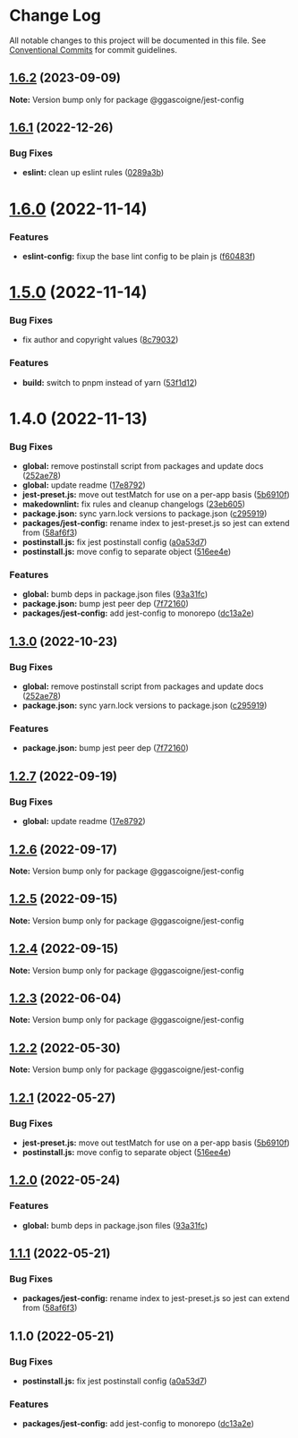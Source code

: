 # Change Log

All notable changes to this project will be documented in this file.
See [Conventional Commits](https://conventionalcommits.org) for commit guidelines.

## [1.6.2](https://github.com/ggascoigne/shareable-configs/compare/@ggascoigne/jest-config@1.6.1...@ggascoigne/jest-config@1.6.2) (2023-09-09)

**Note:** Version bump only for package @ggascoigne/jest-config

## [1.6.1](https://github.com/ggascoigne/shareable-configs/compare/@ggascoigne/jest-config@1.6.0...@ggascoigne/jest-config@1.6.1) (2022-12-26)

### Bug Fixes

- **eslint:** clean up eslint rules ([0289a3b](https://github.com/ggascoigne/shareable-configs/commit/0289a3baf46598cd58daeb8b7f7a88edbed3a924))

# [1.6.0](https://github.com/ggascoigne/shareable-configs/compare/@ggascoigne/jest-config@1.5.0...@ggascoigne/jest-config@1.6.0) (2022-11-14)

### Features

- **eslint-config:** fixup the base lint config to be plain js ([f60483f](https://github.com/ggascoigne/shareable-configs/commit/f60483f30f8012829c9ae13feb1d80d2a159c963))

# [1.5.0](https://github.com/ggascoigne/shareable-configs/compare/@ggascoigne/jest-config@1.4.0...@ggascoigne/jest-config@1.5.0) (2022-11-14)

### Bug Fixes

- fix author and copyright values ([8c79032](https://github.com/ggascoigne/shareable-configs/commit/8c79032a96db2bfe8b6db057751e78b0dfa52c7e))

### Features

- **build:** switch to pnpm instead of yarn ([53f1d12](https://github.com/ggascoigne/shareable-configs/commit/53f1d12bd3ab399e096d47a7909bf6e55f9dcabd))

# 1.4.0 (2022-11-13)

### Bug Fixes

- **global:** remove postinstall script from packages and update docs ([252ae78](https://github.com/ggascoigne/shareable-configs/commit/252ae787ec89902f130ee28d2af63255fdfabb4d))
- **global:** update readme ([17e8792](https://github.com/ggascoigne/shareable-configs/commit/17e879243244bf28136e24deef02522147abe451))
- **jest-preset.js:** move out testMatch for use on a per-app basis ([5b6910f](https://github.com/ggascoigne/shareable-configs/commit/5b6910fd59337eb53ae5b06fe5d8231f08659e18))
- **makedownlint:** fix rules and cleanup changelogs ([23eb605](https://github.com/ggascoigne/shareable-configs/commit/23eb605a42fd51ca0b5d24de781929a1662e634f))
- **package.json:** sync yarn.lock versions to package.json ([c295919](https://github.com/ggascoigne/shareable-configs/commit/c295919e8cd1fbbd7965fe67d0188e0d657b6427))
- **packages/jest-config:** rename index to jest-preset.js so jest can extend from ([58af6f3](https://github.com/ggascoigne/shareable-configs/commit/58af6f39054be2cc7ce450e6aebccbe8a702310e))
- **postinstall.js:** fix jest postinstall config ([a0a53d7](https://github.com/ggascoigne/shareable-configs/commit/a0a53d7e532c635957010fef84e47237d0388295))
- **postinstall.js:** move config to separate object ([516ee4e](https://github.com/ggascoigne/shareable-configs/commit/516ee4e5a20065677e5d171b61495de532d10076))

### Features

- **global:** bumb deps in package.json files ([93a31fc](https://github.com/ggascoigne/shareable-configs/commit/93a31fc22c3fa646b0b037af65193a0ef1a3a1c6))
- **package.json:** bump jest peer dep ([7f72160](https://github.com/ggascoigne/shareable-configs/commit/7f72160dbb20dcf3a6cdbf6e27f1ac3ec33e3149))
- **packages/jest-config:** add jest-config to monorepo ([dc13a2e](https://github.com/ggascoigne/shareable-configs/commit/dc13a2e4b0196c613535b0bd5016cc6faf2e26c9))

## [1.3.0](https://github.com/ggascoigne/shareable-configs/compare/@ggascoigne/jest-config@1.2.7...@ggascoigne/jest-config@1.3.0) (2022-10-23)

### Bug Fixes

- **global:** remove postinstall script from packages and update docs ([252ae78](https://github.com/ggascoigne/shareable-configs/commit/252ae787ec89902f130ee28d2af63255fdfabb4d))
- **package.json:** sync yarn.lock versions to package.json ([c295919](https://github.com/ggascoigne/shareable-configs/commit/c295919e8cd1fbbd7965fe67d0188e0d657b6427))

### Features

- **package.json:** bump jest peer dep ([7f72160](https://github.com/ggascoigne/shareable-configs/commit/7f72160dbb20dcf3a6cdbf6e27f1ac3ec33e3149))

## [1.2.7](https://github.com/ggascoigne/shareable-configs/compare/@ggascoigne/jest-config@1.2.6...@ggascoigne/jest-config@1.2.7) (2022-09-19)

### Bug Fixes

- **global:** update readme ([17e8792](https://github.com/ggascoigne/shareable-configs/commit/17e879243244bf28136e24deef02522147abe451))

## [1.2.6](https://github.com/ggascoigne/shareable-configs/compare/@ggascoigne/jest-config@1.2.5...@ggascoigne/jest-config@1.2.6) (2022-09-17)

**Note:** Version bump only for package @ggascoigne/jest-config

## [1.2.5](https://github.com/ggascoigne/shareable-configs/compare/@ggascoigne/jest-config@1.2.4...@ggascoigne/jest-config@1.2.5) (2022-09-15)

**Note:** Version bump only for package @ggascoigne/jest-config

## [1.2.4](https://github.com/ggascoigne/shareable-configs/compare/@ggascoigne/jest-config@1.2.3...@ggascoigne/jest-config@1.2.4) (2022-09-15)

**Note:** Version bump only for package @ggascoigne/jest-config

## [1.2.3](https://github.com/ggascoigne/shareable-configs/compare/@ggascoigne/jest-config@1.2.2...@ggascoigne/jest-config@1.2.3) (2022-06-04)

**Note:** Version bump only for package @ggascoigne/jest-config

## [1.2.2](https://github.com/ggascoigne/shareable-configs/compare/@ggascoigne/jest-config@1.2.1...@ggascoigne/jest-config@1.2.2) (2022-05-30)

**Note:** Version bump only for package @ggascoigne/jest-config

## [1.2.1](https://github.com/ggascoigne/shareable-configs/compare/@ggascoigne/jest-config@1.2.0...@ggascoigne/jest-config@1.2.1) (2022-05-27)

### Bug Fixes

- **jest-preset.js:** move out testMatch for use on a per-app basis ([5b6910f](https://github.com/ggascoigne/shareable-configs/commit/5b6910fd59337eb53ae5b06fe5d8231f08659e18))
- **postinstall.js:** move config to separate object ([516ee4e](https://github.com/ggascoigne/shareable-configs/commit/516ee4e5a20065677e5d171b61495de532d10076))

## [1.2.0](https://github.com/ggascoigne/shareable-configs/compare/@ggascoigne/jest-config@1.1.1...@ggascoigne/jest-config@1.2.0) (2022-05-24)

### Features

- **global:** bumb deps in package.json files ([93a31fc](https://github.com/ggascoigne/shareable-configs/commit/93a31fc22c3fa646b0b037af65193a0ef1a3a1c6))

## [1.1.1](https://github.com/ggascoigne/shareable-configs/compare/@ggascoigne/jest-config@1.1.0...@ggascoigne/jest-config@1.1.1) (2022-05-21)

### Bug Fixes

- **packages/jest-config:** rename index to jest-preset.js so jest can extend from ([58af6f3](https://github.com/ggascoigne/shareable-configs/commit/58af6f39054be2cc7ce450e6aebccbe8a702310e))

## 1.1.0 (2022-05-21)

### Bug Fixes

- **postinstall.js:** fix jest postinstall config ([a0a53d7](https://github.com/ggascoigne/shareable-configs/commit/a0a53d7e532c635957010fef84e47237d0388295))

### Features

- **packages/jest-config:** add jest-config to monorepo ([dc13a2e](https://github.com/ggascoigne/shareable-configs/commit/dc13a2e4b0196c613535b0bd5016cc6faf2e26c9))

